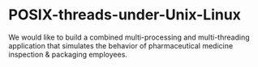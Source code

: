 # POSIX-threads-under-Unix-Linux
We would like to build a combined multi-processing and multi-threading application that simulates the behavior of pharmaceutical medicine inspection &amp; packaging employees.
